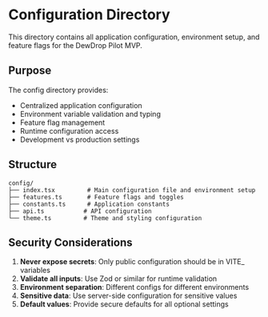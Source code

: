 # Configuration Directory

This directory contains all application configuration, environment setup, and feature flags for the DewDrop Pilot MVP.

## Purpose

The config directory provides:

- Centralized application configuration
- Environment variable validation and typing
- Feature flag management
- Runtime configuration access
- Development vs production settings

## Structure

```
config/
├── index.tsx         # Main configuration file and environment setup
├── features.ts       # Feature flags and toggles
├── constants.ts      # Application constants
├── api.ts           # API configuration
└── theme.ts         # Theme and styling configuration
```

## Security Considerations

1. **Never expose secrets**: Only public configuration should be in VITE\_ variables
2. **Validate all inputs**: Use Zod or similar for runtime validation
3. **Environment separation**: Different configs for different environments
4. **Sensitive data**: Use server-side configuration for sensitive values
5. **Default values**: Provide secure defaults for all optional settings
